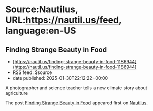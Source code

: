 # Source:Nautilus, URL:https://nautil.us/feed, language:en-US

## Finding Strange Beauty in Food
 - [https://nautil.us/finding-strange-beauty-in-food-1186944](https://nautil.us/finding-strange-beauty-in-food-1186944)
 - RSS feed: $source
 - date published: 2025-01-30T22:12:22+00:00

<p>A photographer and science teacher tells a new climate story about agriculture</p>
<p>The post <a href="https://nautil.us/finding-strange-beauty-in-food-1186944/">Finding Strange Beauty in Food</a> appeared first on <a href="https://nautil.us">Nautilus</a>.</p>

